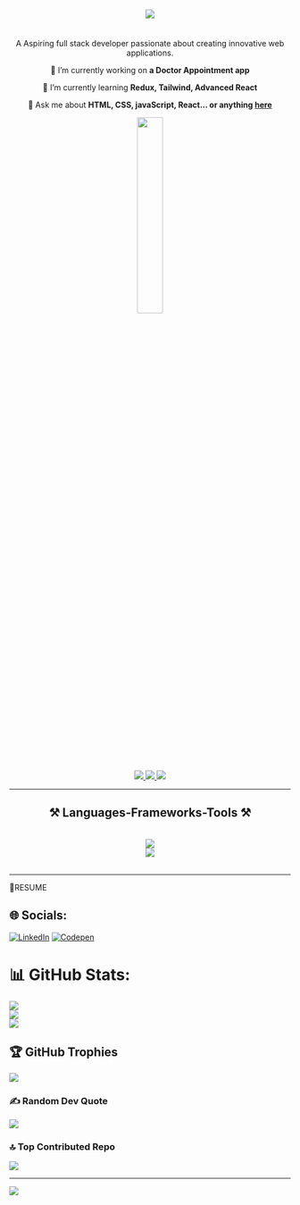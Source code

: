 
<h1 align="center">
    <img src="https://readme-typing-svg.herokuapp.com/?font=Righteous&size=35&center=true&vCenter=true&width=500&height=70&duration=4000&lines=Hi+There!+👋;+I'm+Sanjay+Baro;" />

</h1>



<br/>

<div display="flex" align="center">
A Aspiring full stack developer passionate about creating innovative web applications. 
 
 🔭 I’m currently working on **a Doctor Appointment app**
 
 🌱 I’m currently learning **Redux, Tailwind, Advanced React**

 💬 Ask me about **HTML, CSS, javaScript, React... or anything [here](https://github.com/sanjaybaro/sanjaybaro/issues)**

 <img width="30%" src="https://camo.githubusercontent.com/40165a147c3dcea0fa1db780bb533fc5f98546ccfb9d5d05ddb2f429277f5348/68747470733a2f2f616e616c7974696373696e6469616d61672e636f6d2f77702d636f6e74656e742f75706c6f6164732f323031382f31322f646576656c6f7065722d6472696262626c652e676966"/>
 
 </div>
 
<div align="center"> 
  <a href="mailto:sanjaybaro2017@gmail.com">
    <img src="https://img.shields.io/badge/Gmail-333333?style=for-the-badge&logo=gmail&logoColor=red" />
  </a>
  <a href="https://www.linkedin.com/in/sanjay-baro" target="_blank">
    <img src="https://img.shields.io/badge/LinkedIn-0077B5?style=for-the-badge&logo=linkedin&logoColor=white" target="_blank" />
  </a>
  <a href="https://sanjaybaro.github.io" target="_blank">
     <img src="https://img.shields.io/badge/Portfolio-FF5722?style=for-the-badge&logo=todoist&logoColor=white" target="_blank" /> <!-- sqlite, safari, google-chrome are other good icon options -->
  </a>
      
</div>

 <hr/>
 
<h2 align="center">⚒️ Languages-Frameworks-Tools ⚒️</h2>
<br/>
<div align="center">
    <img src="https://skillicons.dev/icons?i=html,css,js,react,redux,tailwind,ts,mongo,nodejs,express,firebase" /><br>
    <img src="https://skillicons.dev/icons?i=vite,github,bootstrap,vscode,netlify,postman,git,replit,codepen,babel,stackoverflow" />
</div>
<br/>
<hr/>
<a href="https://drive.google.com/file/d/1RtdjvTQx-dPCBzMS9_l0CTvNg8ci32aI/view?usp=sharing" target="_blank" style="text-decoration: none;">📄RESUME</a>


## 🌐 Socials:
[![LinkedIn](https://img.shields.io/badge/LinkedIn-%230077B5.svg?logo=linkedin&logoColor=white)](https://linkedin.com/in/sanjay-baro) [![Codepen](https://img.shields.io/badge/Codepen-000000?style=for-the-badge&logo=codepen&logoColor=white)](https://codepen.io/sanjaybaro) 


# 📊 GitHub Stats:
![](https://github-readme-stats.vercel.app/api?username=sanjaybaro&theme=vue-dark&hide_border=false&include_all_commits=false&count_private=false)<br/>
![](https://github-readme-streak-stats.herokuapp.com/?user=sanjaybaro&theme=vue-dark&hide_border=false)<br/>
![](https://github-readme-stats.vercel.app/api/top-langs/?username=sanjaybaro&theme=vue-dark&hide_border=false&include_all_commits=false&count_private=false&layout=compact)

## 🏆 GitHub Trophies
![](https://github-profile-trophy.vercel.app/?username=sanjaybaro&theme=radical&no-frame=false&no-bg=false&margin-w=4)

### ✍️ Random Dev Quote
![](https://quotes-github-readme.vercel.app/api?type=horizontal&theme=radical)

### 🔝 Top Contributed Repo
![](https://github-contributor-stats.vercel.app/api?username=sanjaybaro&limit=5&theme=dark&combine_all_yearly_contributions=true)

---
[![](https://visitcount.itsvg.in/api?id=sanjaybaro&icon=0&color=0)](https://visitcount.itsvg.in)

<!-- Proudly created with GPRM ( https://gprm.itsvg.in ) -->
